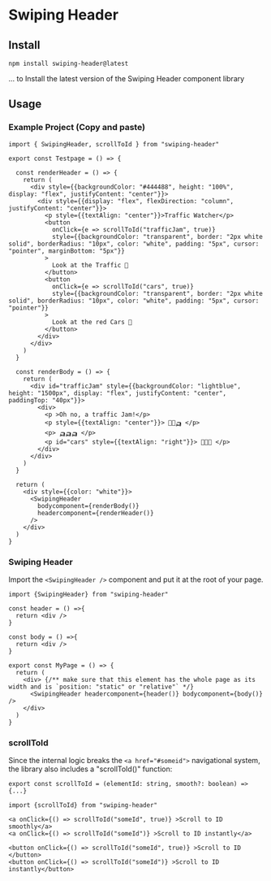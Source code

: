# Swiping Header
## Install

``` 
npm install swiping-header@latest 
```

... to Install the latest version of the Swiping Header component library

## Usage

### Example Project (Copy and paste)

```
import { SwipingHeader, scrollToId } from "swiping-header"

export const Testpage = () => {

  const renderHeader = () => {
    return (
      <div style={{backgroundColor: "#444488", height: "100%", display: "flex", justifyContent: "center"}}>
        <div style={{display: "flex", flexDirection: "column", justifyContent: "center"}}>
          <p style={{textAlign: "center"}}>Traffic Watcher</p>
          <button 
            onClick={e => scrollToId("trafficJam", true)}
            style={{backgroundColor: "transparent", border: "2px white solid", borderRadius: "10px", color: "white", padding: "5px", cursor: "pointer", marginBottom: "5px"}}
          >
            Look at the Traffic 👀
          </button>
          <button 
            onClick={e => scrollToId("cars", true)}
            style={{backgroundColor: "transparent", border: "2px white solid", borderRadius: "10px", color: "white", padding: "5px", cursor: "pointer"}}
          >
            Look at the red Cars 👀
          </button>
        </div>
      </div>
    )
  }

  const renderBody = () => {
    return (
      <div id="trafficJam" style={{backgroundColor: "lightblue", height: "1500px", display: "flex", justifyContent: "center", paddingTop: "40px"}}>
        <div>
          <p >Oh no, a traffic Jam!</p>
          <p style={{textAlign: "center"}}> 🚕🚗🛺 </p>
          <p> 🛺🛺🛺 </p>
          <p id="cars" style={{textAlign: "right"}}> 🚗🚗🚗 </p>
        </div>
      </div>
    )
  }

  return (
    <div style={{color: "white"}}>
      <SwipingHeader 
        bodycomponent={renderBody()} 
        headercomponent={renderHeader()} 
      />
    </div>
  )
}
```

### Swiping Header

Import the ```<SwipingHeader />``` component and put it at the root of your page.

```
import {SwipingHeader} from "swiping-header"

const header = () =>{
  return <div />
}

const body = () =>{
  return <div />
}

export const MyPage = () => {
  return (
    <div> {/** make sure that this element has the whole page as its width and is `position: "static" or "relative"` */}
      <SwipingHeader headercomponent={header()} bodycomponent={body()} />
    </div>
  )
}
```
### scrollToId

Since the internal logic breaks the ```<a href="#someid">``` navigational system, the library also includes a "scrollToId()" function:
```
export const scrollToId = (elementId: string, smooth?: boolean) => {...}
```
```
import {scrollToId} from "swiping-header"

<a onClick={() => scrollToId("someId", true)} >Scroll to ID smoothly</a>
<a onClick={() => scrollToId("someId")} >Scroll to ID instantly</a>

<button onClick={() => scrollToId("someId", true)} >Scroll to ID </button>
<button onClick={() => scrollToId("someId")} >Scroll to ID instantly</button>
```